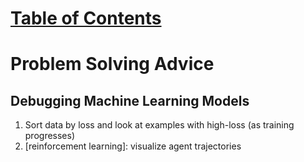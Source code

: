 # [Table of Contents](/ML-Brain-Resources)

# Problem Solving Advice

## Debugging Machine Learning Models

1. Sort data by loss and look at examples with high-loss (as training progresses)
2. [reinforcement learning]: visualize agent trajectories

